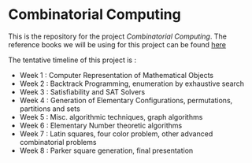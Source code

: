 # Combinatorial Computing

This is the repository for the project *Combinatorial Computing*. The reference books we will be using for this project can be found [here](Reference_books)

The tentative timeline of this project is : 
* Week 1 : Computer Representation of Mathematical Objects
* Week 2 : Backtrack Programming, enumeration by exhaustive search
* Week 3 : Satisfiability and SAT Solvers
* Week 4 : Generation of Elementary Configurations, permutations, partitions and sets
* Week 5 : Misc. algorithmic techniques, graph algorithms
* Week 6 : Elementary Number theoretic algorithms
* Week 7 : Latin squares, four color problem, other advanced combinatorial problems
* Week 8 : Parker square generation, final presentation

